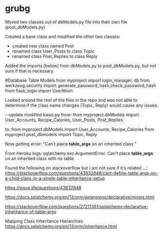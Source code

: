 # grubg



Moved two classes out of dbModels.py file into their own file (post_dbModels.py)

Created a base class and modified the other two classes:
  - created new class named Post
  - renamed class User_Posts to class Topic
  - renamed class Post_Replies to class Reply

Added the imports [below] from dbModels.py to post_dbModels.py, but not sure if that is necessary:

#Database Table Models
from myproject import login_manager, db
from werkzeug.security import generate_password_hash,check_password_hash
from flask_login import UserMixin


Looked around the rest of the files in the repo and was not able to determine if the class name changes (Topic, Reply) would cause any issues. 

--update
modified basic.py
from:
from myproject.dbModels import User_Accounts, Recipe_Calories, User_Posts, Post_Replies

to: 
from myproject.dbModels import User_Accounts, Recipe_Calories
from myproject.post_dbmodels import Topic, Reply

Now getting error: "Can't place __table_args__ on an inherited class "

From Heroku logs: 
sqlalchemy.exc.ArgumentError: Can't place __table_args__ on an inherited class with no table.

Found the following on stackoverflow but I am not sure if it's related ...:
https://stackoverflow.com/questions/43832848/cant-define-table-args-on-a-child-class-in-a-single-table-inheritance-setup

https://issue.life/questions/43832848

https://docs.sqlalchemy.org/en/13/orm/extensions/declarative/mixins.html

https://stackoverflow.com/questions/27211361/sqlalchemy-declarative-inheritance-of-table-args


Mapping Class Inheritance Hierarchies
https://docs.sqlalchemy.org/en/13/orm/inheritance.html







